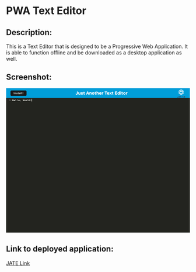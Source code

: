 # PWA Text Editor

## Description:

This is a Text Editor that is designed to be a Progressive Web Application. It is able to function offline and be downloaded as a desktop application as well. 

## Screenshot:

![Text Editor Screenshot.](./Develop/client/src/images/Screen%20Shot%202023-03-10%20at%2011.25.02%20PM.png)

## Link to deployed application:

[JATE Link](https://madalynmm.github.io/module-3-challenge/)